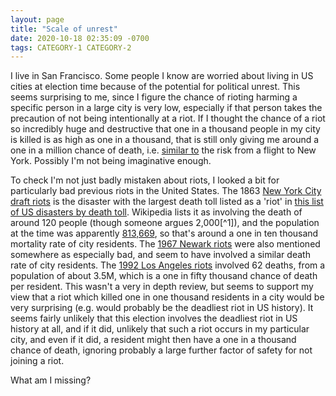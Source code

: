 ```yaml
---
layout: page
title: "Scale of unrest"
date: 2020-10-18 02:35:09 -0700
tags: CATEGORY-1 CATEGORY-2
---
```

I live in San Francisco. Some people I know are worried about living in US cities at election time because of the potential for political unrest. This seems surprising to me, since I figure the chance of rioting harming a specific person in a large city is very low, especially if that person takes the precaution of not being intentionally at a riot. If I thought the chance of a riot so incredibly huge and destructive that one in a thousand people in my city is killed is as high as one in a thousand, that is still only giving me around a one in a million chance of death, i.e. [similar to](https://en.wikipedia.org/wiki/Micromort#Travel) the risk from a flight to New York. Possibly I'm not being imaginative enough.

To check I'm not just badly mistaken about riots, I looked a bit for particularly bad previous riots in the United States. The 1863 [New York City draft riots](https://en.wikipedia.org/wiki/New_York_City_draft_riots) is the disaster with the largest death toll listed as a 'riot' in [this list of US disasters by death toll](https://en.wikipedia.org/wiki/List_of_disasters_in_the_United_States_by_death_toll). Wikipedia lists it as involving the death of around 120 people (though someone argues 2,000[^1]), and the population at the time was apparently [813,669](http://physics.bu.edu/~redner/projects/population/cities/newyork.html), so that's around a one in ten thousand mortality rate of city residents. The [1967 Newark riots](https://en.wikipedia.org/wiki/1967_Newark_riots) were also mentioned somewhere as especially bad, and seem to have involved a similar death rate of city residents. The [1992 Los Angeles riots](https://en.wikipedia.org/wiki/1992_Los_Angeles_riots) involved 62 deaths, from a population of about 3.5M, which is a one in fifty thousand chance of death per resident. This wasn't a very in depth review, but seems to support my view that a riot which killed one in one thousand residents in a city would be very surprising (e.g. would probably be the deadliest riot in US history). It seems fairly unlikely that this election involves the deadliest riot in US history at all, and if it did, unlikely that such a riot occurs in my particular city, and even if it did, a resident might then have a one in a thousand chance of death, ignoring probably a large further factor of safety for not joining a riot.

What am I missing?

